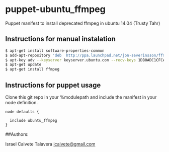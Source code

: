 # puppet-ubuntu_ffmpeg

Puppet manifest to install deprecated ffmpeg in ubuntu 14.04  (Trusty Tahr)

## Instructions for manual instalation

```bash
$ apt-get install software-properties-common
$ add-apt-repository 'deb  http://ppa.launchpad.net/jon-severinsson/ffmpeg/ubuntu trusty main'  && sudo add-apt-repository 'deb $ http://ppa.launchpad.net/jon-severinsson/ffmpeg/ubuntu saucy main'
$ apt-key adv --keyserver keyserver.ubuntu.com --recv-keys 1DB8ADC1CFCA9579
$ apt-get update
$ apt-get install ffmpeg
```
## Instructions for puppet usage

Clone this git repo in your %modulepath and include the manifest in your node definition.

```puppet
node defaults {

  include ubuntu_ffmpeg
}
```

##Authors:

Israel Calvete Talavera <icalvete@gmail.com>
